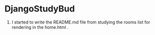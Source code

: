 # DjangoStudyBud

1. I started to write the README.md file from studying the rooms list for rendering in the home.html .
